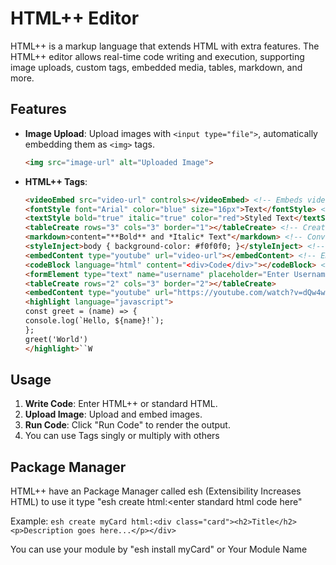 # HTML++ Editor

HTML++ is a markup language that extends HTML with extra features. The HTML++ editor allows real-time code writing and execution, supporting image uploads, custom tags, embedded media, tables, markdown, and more.

## Features

- **Image Upload**: Upload images with `<input type="file">`, automatically embedding them as `<img>` tags.
    ```html
    <img src="image-url" alt="Uploaded Image">
    ```

- **HTML++ Tags**:
    ```html
    <videoEmbed src="video-url" controls></videoEmbed> <!-- Embeds videos -->
    <fontStyle font="Arial" color="blue" size="16px">Text</fontStyle> <!-- Applies font styles -->
    <textStyle bold="true" italic="true" color="red">Styled Text</textStyle> <!-- Text styling -->
    <tableCreate rows="3" cols="3" border="1"></tableCreate> <!-- Creates tables -->
    <markdown>content="**Bold** and *Italic* Text"</markdown> <!-- Converts markdown -->
    <styleInject>body { background-color: #f0f0f0; }</styleInject> <!-- Injects CSS -->
    <embedContent type="youtube" url="video-url"></embedContent> <!-- Embeds external content -->
    <codeBlock language="html" content="<div>Code</div>"></codeBlock> <!-- Code syntax highlighting -->
    <formElement type="text" name="username" placeholder="Enter Username"></formElement> <!-- Form elements -->
    <tableCreate rows="2" cols="3" border="2"></tableCreate>
    <embedContent type="youtube" url="https://youtube.com/watch?v=dQw4w9WgXcQ"></embedContent>
    <highlight language="javascript">
  const greet = (name) => {
    console.log(`Hello, ${name}!`);
  };
  greet('World')
    </highlight>``W

## Usage

1. **Write Code**: Enter HTML++ or standard HTML.
2. **Upload Image**: Upload and embed images.
3. **Run Code**: Click "Run Code" to render the output.
4. You can use Tags singly or multiply with others 

## Package Manager 

HTML++ have an Package Manager called esh (Extensibility Increases HTML) 
to use it type "esh create <name> html:<enter standard html code here"

Example:
```esh create myCard html:<div class="card"><h2>Title</h2><p>Description goes here...</p></div>```

You can use your module by "esh install myCard" or Your Module Name
